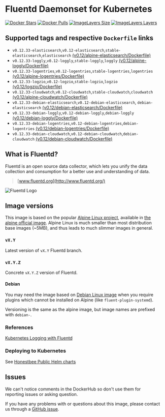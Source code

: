 Fluentd Daemonset for Kubernetes
====================

[![Docker Stars](https://img.shields.io/docker/stars/honestbee/fluentd-kubernetes.svg)](https://hub.docker.com/r/honestbee/fluentd-kubernetes)
[![Docker Pulls](https://img.shields.io/docker/pulls/honestbee/fluentd-kubernetes.svg)](https://hub.docker.com/r/honestbee/fluentd-kubernetes)
[![ImageLayers Size](https://img.shields.io/imagelayers/image-size/honestbee/fluentd-kubernetes/latest.svg)](https://hub.docker.com/r/honestbee/fluentd-kubernetes)
[![ImageLayers Layers](https://img.shields.io/imagelayers/layers/honestbee/fluentd-kubernetes/latest.svg)](https://hub.docker.com/r/honestbee/fluentd-kubernetes)


## Supported tags and respective `Dockerfile` links

- `v0.12.33-elasticsearch`,`v0.12-elasticsearch`,`stable-elasticsearch`,`elasticsearch`
  [(v0.12/alpine-elasticsearch/Dockerfile)][alpine-elasticsearch-dockerfile]
- `v0.12.33-loggly`,`v0.12-loggly`,`stable-loggly`,`loggly`
  [(v0.12/alpine-loggly/Dockerfile)][alpine-loggly-dockerfile]
- `v0.12.33-logentries`,`v0.12-logentries`,`stable-logentries`,`logentries`
  [(v0.12/alpine-logentries/Dockerfile)][alpine-logentries-dockerfile]
- `v0.12.33-logzio`,`v0.12-logzio`,`stable-logzio`,`logzio`
  [(v0.12/logzio/Dockerfile)][alpine-logzio-dockerfile]
- `v0.12.33-cloudwatch`,`v0.12-cloudwatch`,`stable-cloudwatch`,`cloudwatch`
  [(v0.12/alpine-cloudwatch/Dockerfile)][alpine-cloudwatch-dockerfile]
- `v0.12.33-debian-elasticsearch`,`v0.12-debian-elasticsearch`, `debian-elasticsearch`
  [(v0.12/debian-elasticsearch/Dockerfile)][debian-elasticsearch-dockerfile]
- `v0.12.33-debian-loggly`,`v0.12-debian-loggly`,`debian-loggly`
  [(v0.12/debian-loggly/Dockerfile)][debian-loggly-dockerfile]
- `v0.12.33-debian-logentries`,`v0.12-debian-logentries`,`debian-logentries`
  [(v0.12/debian-logentries/Dockerfile)][debian-logentries-dockerfile]
- `v0.12.33-debian-cloudwatch`,`v0.12-debian-cloudwatch`,`debian-cloudwatch`
  [(v0.12/debian-cloudwatch/Dockerfile)][debian-cloudwatch-dockerfile]


## What is Fluentd?

Fluentd is an open source data collector, which lets you unify the data
collection and consumption for a better use and understanding of data.

> [www.fluentd.org](http://www.fluentd.org/)

![Fluentd Logo](http://www.fluentd.org/assets/img/miscellany/fluentd-logo.png)


## Image versions

This image is based on the popular [Alpine Linux project][alpine-home], available in
[the alpine official image][alpine-dockerhub].
Alpine Linux is much smaller than most distribution base images (~5MB), and
thus leads to much slimmer images in general.

### `vX.Y`

Latest version of `vX.Y` Fluentd branch.


### `vX.Y.Z`

Concrete `vX.Y.Z` version of Fluentd.


#### Debian

You may need the image based on [Debian Linux image][debian-dockerhub] when you require
plugins which cannot be installed on Alpine (like `fluent-plugin-systemd`).

Versioning is the same as the alpine image, but image names are prefixed with `debian-`.

### References

[Kubernetes Logging with Fluentd][fluentd-article]


### Deploying to Kubernetes

See [Honestbee Public Helm charts](https://github.com/honestbee/public-charts/tree/fluentd-logentries-0.1.0/incubator/fluentd-logentries)

## Issues

We can't notice comments in the DockerHub so don't use them for reporting
issues or asking question.

If you have any problems with or questions about this image, please contact us
through a [GitHub issue](https://github.com/fluent/fluentd-kubernetes-daemonset/issues).


[alpine-home]: http://alpinelinux.org
[alpine-dockerhub]: https://hub.docker.com/_/alpine
[debian-dockerhub]: https://hub.docker.com/_/debian
[fluentd-article]: http://docs.fluentd.org/v0.12/articles/kubernetes-fluentd

[alpine-elasticsearch-dockerfile]: docker-image/v0.12/alpine-elasticsearch/Dockerfile
[alpine-loggly-dockerfile]: docker-image/v0.12/alpine-loggly/Dockerfile
[alpine-logentries-dockerfile]: docker-image/v0.12/alpine-logentries/Dockerfile
[alpine-cloudwatch-dockerfile]: docker-image/v0.12/alpine-cloudwatch/Dockerfile
[alpine-logzio-dockerfile]: docker-image/v0.12/alpine-logzio/Dockerfile

[debian-elasticsearch-dockerfile]: docker-image/v0.12/debian-elasticsearch/Dockerfile
[debian-loggly-dockerfile]: docker-image/v0.12/debian-loggly/Dockerfile
[debian-logentries-dockerfile]: docker-image/v0.12/debian-logentries/Dockerfile
[debian-cloudwatch-dockerfile]: docker-image/v0.12/debian-cloudwatch/Dockerfile
[debian-logzio-dockerfile]: docker-image/v0.12/debian-logzio/Dockerfile
